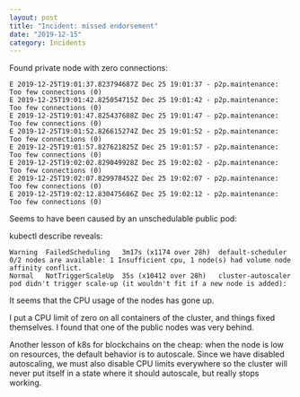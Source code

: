 ```yaml
---
layout: post
title: "Incident: missed endorsement"
date: "2019-12-15"
category: Incidents
---
```


Found private node with zero connections:

```
E 2019-12-25T19:01:37.823794687Z Dec 25 19:01:37 - p2p.maintenance: Too few connections (0)
E 2019-12-25T19:01:42.825054715Z Dec 25 19:01:42 - p2p.maintenance: Too few connections (0)
E 2019-12-25T19:01:47.825437688Z Dec 25 19:01:47 - p2p.maintenance: Too few connections (0)
E 2019-12-25T19:01:52.826615274Z Dec 25 19:01:52 - p2p.maintenance: Too few connections (0)
E 2019-12-25T19:01:57.827621825Z Dec 25 19:01:57 - p2p.maintenance: Too few connections (0)
E 2019-12-25T19:02:02.829049928Z Dec 25 19:02:02 - p2p.maintenance: Too few connections (0)
E 2019-12-25T19:02:07.829978452Z Dec 25 19:02:07 - p2p.maintenance: Too few connections (0)
E 2019-12-25T19:02:12.830475686Z Dec 25 19:02:12 - p2p.maintenance: Too few connections (0)
```

Seems to have been caused by an unschedulable public pod:

kubectl describe reveals:

```
Warning  FailedScheduling   3m17s (x1174 over 28h)  default-scheduler   0/2 nodes are available: 1 Insufficient cpu, 1 node(s) had volume node affinity conflict.
Normal   NotTriggerScaleUp  35s (x10412 over 28h)   cluster-autoscaler  pod didn't trigger scale-up (it wouldn't fit if a new node is added): 
```

It seems that the CPU usage of the nodes has gone up.

I put a CPU limit of zero on all containers of the cluster, and things fixed themselves. I found that one of the public nodes was very behind.

Another lesson of k8s for blockchains on the cheap: when the node is low on resources, the default behavior is to autoscale. Since we have disabled autoscaling, we must also disable CPU limits everywhere so the cluster will never put itself in a state where it should autoscale, but really stops working.

